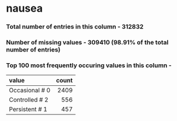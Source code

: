 
# nausea

### Total number of entries in this column - 312832

### Number of missing values - 309410 (98.91% of the total number of entries)

### Top 100 most frequently occuring values in this column -

| value          |   count |
|:---------------|--------:|
| Occasional # 0 |    2409 |
| Controlled # 2 |     556 |
| Persistent # 1 |     457 |

